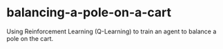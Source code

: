 # balancing-a-pole-on-a-cart
Using Reinforcement Learning (Q-Learning) to train an agent to balance a pole on the cart.
